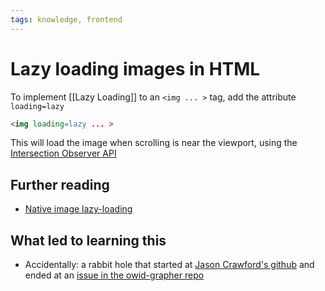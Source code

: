 ```yaml
---
tags: knowledge, frontend
---
```


# Lazy loading images in HTML

To implement [[Lazy Loading]] to an `<img ... >` tag, add the attribute `loading=lazy`

```html
<img loading=lazy ... >
```

This will load the image when scrolling is near the viewport, using the [Intersection Observer API](https://developers.google.com/web/updates/2016/04/intersectionobserver)

## Further reading

- [Native image lazy-loading](https://web.dev/native-lazy-loading)

## What led to learning this

- Accidentally: a rabbit hole that started at [Jason Crawford's github](https://github.com/jasoncrawford) and ended at an [issue in the owid-grapher repo](https://github.com/owid/owid-grapher/pull/422)
